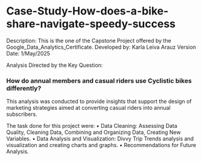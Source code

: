 # Case-Study-How-does-a-bike-share-navigate-speedy-success
Description: This is the one of the Capstone Project offered by the Google_Data_Analytics_Certificate.
Developed by: Karla Leiva Arauz
Version Date: 1/May/2025


Analysis Directed by the Key Question: 
### How do annual members and casual riders use Cyclistic bikes differently? ###

This analysis was conducted to provide insights that support the design of marketing strategies aimed at converting casual riders into annual subscribers.

The task done for this project were:
•	Data Cleaning: Assessing Data Quality, Cleaning Data, Combining and Organizing Data, Creating New Variables.
•	Data Analysis and Visualization: Divvy Trip Trends analysis and visualization and creating charts and graphs.
•	Recommendations for Future Analysis.

